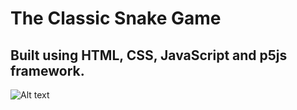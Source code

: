 # The Classic Snake Game
## Built using HTML, CSS, JavaScript and p5js framework.


![Alt text](https://i.imgur.com/UhmkFsU.png "Screenshot of the Game")
